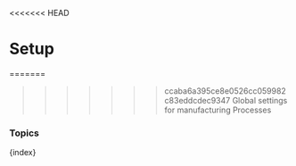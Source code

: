 <<<<<<< HEAD
# Setup

=======
>>>>>>> ccaba6a395ce8e0526cc059982c83eddcdec9347
Global settings for manufacturing Processes

### Topics

{index}